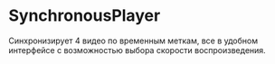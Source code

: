# SynchronousPlayer

Синхронизирует 4 видео по временным меткам, все в удобном интерфейсе с возможностью выбора скорости воспроизведения.